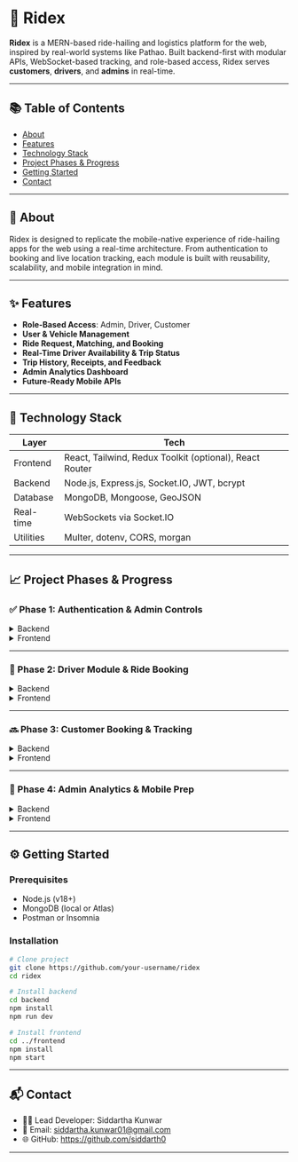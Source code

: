 
# 🚦 Ridex

**Ridex** is a MERN-based ride-hailing and logistics platform for the web, inspired by real-world systems like Pathao. Built backend-first with modular APIs, WebSocket-based tracking, and role-based access, Ridex serves **customers**, **drivers**, and **admins** in real-time.

---

## 📚 Table of Contents

- [About](#about)
- [Features](#features)
- [Technology Stack](#technology-stack)
- [Project Phases & Progress](#project-phases--progress)
- [Getting Started](#getting-started)
- [Contact](#contact)

---

## 📖 About

Ridex is designed to replicate the mobile-native experience of ride-hailing apps for the web using a real-time architecture. From authentication to booking and live location tracking, each module is built with reusability, scalability, and mobile integration in mind.

---

## ✨ Features

- **Role-Based Access**: Admin, Driver, Customer
- **User & Vehicle Management**
- **Ride Request, Matching, and Booking**
- **Real-Time Driver Availability & Trip Status**
- **Trip History, Receipts, and Feedback**
- **Admin Analytics Dashboard**
- **Future-Ready Mobile APIs**

---

## 🧰 Technology Stack

| Layer       | Tech                          |
|-------------|-------------------------------|
| Frontend    | React, Tailwind, Redux Toolkit (optional), React Router |
| Backend     | Node.js, Express.js, Socket.IO, JWT, bcrypt |
| Database    | MongoDB, Mongoose, GeoJSON     |
| Real-time   | WebSockets via Socket.IO       |
| Utilities   | Multer, dotenv, CORS, morgan   |

---

## 📈 Project Phases & Progress

### ✅ Phase 1: Authentication & Admin Controls

<details>
<summary>Backend</summary>

- [x] Setup Express server and MongoDB connection  
- [x] User model with roles: `admin`, `driver`, `customer`  
- [x] JWT-based authentication system  
- [x] Password hashing (bcrypt)  
- [x] Auth middleware  
- [x] Role-based access control  
- [x] Admin-only routes for managing users  
- [x] Login activity logging  
</details>

<details>
<summary>Frontend</summary>

- [x] Auth pages (register, login)  
- [x] Token handling + Axios interceptor  
- [x] Admin dashboard: user management table  
- [x] Protected route guards  
- [x] Global state (Redux Toolkit or Context API)  
</details>

---

### 🚧 Phase 2: Driver Module & Ride Booking

<details>
<summary>Backend</summary>

- [x] Driver schema: profile, vehicle, availability  
- [x] Driver status toggle endpoint  
- [ ] Ride schema with lifecycle status  
- [ ] Matching logic (nearby driver selection)  
- [ ] Real-time status updates via Socket.IO  
- [ ] Trip history & ratings model  
</details>

<details>
<summary>Frontend</summary>

- [x] Driver dashboard UI  
- [x] Vehicle profile form  
- [ ] Live ride request view  
- [ ] Trip history page  
- [ ] WebSocket-based updates  
</details>

---

### 🔜 Phase 3: Customer Booking & Tracking

<details>
<summary>Backend</summary>

- [ ] Booking creation endpoint  
- [ ] Driver discovery via geolocation (GeoJSON)  
- [ ] Booking lifecycle & updates  
- [ ] Receipt & fare breakdown  
- [ ] Feedback + rating system  
</details>

<details>
<summary>Frontend</summary>

- [ ] Request Ride form  
- [ ] Live driver map with markers  
- [ ] Real-time ride tracking  
- [ ] Payment UI + Trip summary  
- [ ] Feedback & ratings submission  
</details>

---

### 🧪 Phase 4: Admin Analytics & Mobile Prep

<details>
<summary>Backend</summary>

- [ ] Aggregated stats (total trips, revenue, activity)  
- [ ] Reports + logs endpoints  
- [ ] FCM token storage for push notifications  
- [ ] Redis or similar for caching popular queries  
</details>

<details>
<summary>Frontend</summary>

- [ ] Analytics dashboards for admin  
- [ ] Notification UI & framework  
- [ ] Mobile responsiveness and testing  
</details>

---

## ⚙️ Getting Started

### Prerequisites

- Node.js (v18+)
- MongoDB (local or Atlas)
- Postman or Insomnia

### Installation

```bash
# Clone project
git clone https://github.com/your-username/ridex
cd ridex

# Install backend
cd backend
npm install
npm run dev

# Install frontend
cd ../frontend
npm install
npm start
```

---

## 📬 Contact

- 🧑‍💻 Lead Developer: Siddartha Kunwar 
- 📧 Email: siddartha.kunwar01@gmail.com 
- 🌐 GitHub: https://github.com/siddarth0

---
